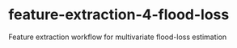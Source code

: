 # feature-extraction-4-flood-loss
Feature extraction workflow for multivariate flood-loss estimation
